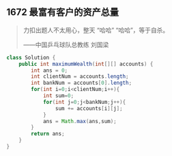 ## 1672 最富有客户的资产总量

>  力扣出题人不太用心，整天 “哈哈”  “哈哈”，等于自杀。
>
> ——中国乒乓球队总教练 刘国梁

```java
class Solution {
    public int maximumWealth(int[][] accounts) {
        int ans = 0;
        int clientNum = accounts.length;
        int bankNum = accounts[0].length;
        for(int i=0;i<clientNum;i++){
            int sum=0;
            for(int j=0;j<bankNum;j++){
                sum += accounts[i][j];
            }
            ans = Math.max(ans,sum);
        }
        return ans;
    }
}
```


